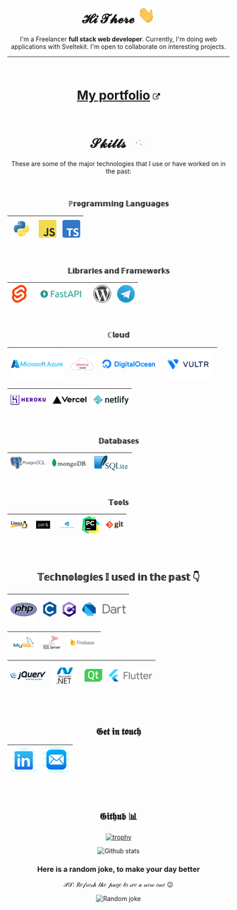 <div align="center">

# 𝓗𝓲 𝓣𝓱𝓮𝓻𝓮 ![Hi.gif](./i/hi.gif)

I'm a Freelancer **full stack web developer**. Currently, I'm doing web applications with Sveltekit. I'm open to collaborate on interesting projects.

---
<br>

# [My portfolio](https://portfolio.computly.me) ![External link icon](./i/external-link.png)

<br>

# 𝓢𝓴𝓲𝓵𝓵𝓼 ![Juggling.gif](./i/jg.gif)

These are some of the major technologies that I use or have worked on in the past:

<br>

### **ℙ𝕣𝕠𝕘𝕣𝕒𝕞𝕞𝕚𝕟𝕘 𝕃𝕒𝕟𝕘𝕦𝕒𝕘𝕖𝕤**

| ![Python](./i/py.png) | ![Javascript](./i/js.png) | ![Typescript](./i/ts.png) |
| --------------------- | ------------------------- | ------------------------- |

<br>

### **𝕃𝕚𝕓𝕣𝕒𝕣𝕚𝕖𝕤 𝕒𝕟𝕕 𝔽𝕣𝕒𝕞𝕖𝕨𝕠𝕣𝕜𝕤**
| ![Svelte](./i/svelte.png) | ![FastAPI](./i/fastapi.png) | ![Wordpress](./i/wp.png) | ![Telegram bot API](./i/tg.png) |
| ------------------------- | --------------------------- | ------------------------ | ------------------------------- |

<br>

### **ℂ𝕝𝕠𝕦𝕕**

| ![Microsoft Azure](./i/az.png) | ![Oracle cloud](./i/oc.png) | ![Digitalocean](./i/digitalocean.png) | ![Vultr](./i/vultr.png) |
| ------------------------------ | --------------------------- | ------------------------------------- | ----------------------- |

| ![Heroku](./i/heroku.png) | ![Vercel](./i/vc.png) | ![Netlify](./i/netlify.png) |
| ------------------------- | --------------------- | --------------------------- |

<br>

### **𝔻𝕒𝕥𝕒𝕓𝕒𝕤𝕖𝕤**

| ![PostgresQL](./i/postgresql.png) | ![MongoDB](./i/mongo.png) | ![SQLite](./i/sqlite.png) |
| --------------------------------- | ------------------------- | ------------------------- |

<br>

### **𝕋𝕠𝕠𝕝𝕤**

| ![Linux](./i/Linux.jpeg) | ![Zsh](./i/zsh.png) | ![VS Code](./i/vscode.png) | ![PyCharm](./i/pycharm.png) | ![Git](./i/git.png) |
| ------------------------ | ------------------- | -------------------------- | --------------------------- | ------------------- |

<br><br>

## 𝕋𝕖𝕔𝕙𝕟𝕠𝕝𝕠𝕘𝕚𝕖𝕤 𝕀 𝕦𝕤𝕖𝕕 𝕚𝕟 𝕥𝕙𝕖 𝕡𝕒𝕤𝕥 👇
| ![PHP](./i/php.png) | ![C](./i/c.png) | ![C-hashtag 🤪](./i/c-sharp.png) | ![Dart](./i/dart.png) |
| ------------------- | --------------- | ------------------------------- | --------------------- |

| ![Mysql](./i/mysql.png) | ![Microsoft SQL server](./i/mssql.png) | ![Firebase](./i/Firebase.png) |
| ----------------------- | -------------------------------------- | ----------------------------- |

| ![jQuery](./i/jquery.png) | ![Microsoft .Net WPF](./i/dot-net.png) | ![QT](./i/qt.png) | ![Flutter](./i/flutter.png) |
| ------------------------- | -------------------------------------- | ----------------- | --------------------------- |

<br><br>

## 𝕲𝖊𝖙 𝖎𝖓 𝖙𝖔𝖚𝖈𝖍

| [![Linkedin](./i/linkedin.png)](https://www.linkedin.com/in/a3k) | [![Email](./i/mail.png)](mailto://contact@a3k.tech) |
| ---------------------------------------------------------------- | --------------------------------------------------- |

<br><br>

## 𝕲𝖎𝖙𝖍𝖚𝖇 📊

[![trophy](https://github-profile-trophy.vercel.app/?username=416d72&theme=flat&no-bg=true&no-frame=true&row=2&column=3)](https://github.com/416d72/)

![Github stats](https://github-readme-stats.vercel.app/api?username=416d72&show_icons=true&theme=great-gatsby&bg_color=135,471B8E,1e024b&include_all_commits=true)


### **Here is a random joke, to make your day better**
𝒫𝒮: 𝑅𝑒𝒻𝓇𝑒𝓈𝒽 𝓉𝒽𝑒 𝓅𝒶𝑔𝑒 𝓉𝑜 𝓈𝑒𝑒 𝒶 𝓃𝑒𝓌 𝑜𝓃𝑒 😉

![Random joke](https://readme-jokes.vercel.app/api?hideBorder&theme=gradientBlue&qColor=%23ffff00&aColor=%23ffffff)

</div>
